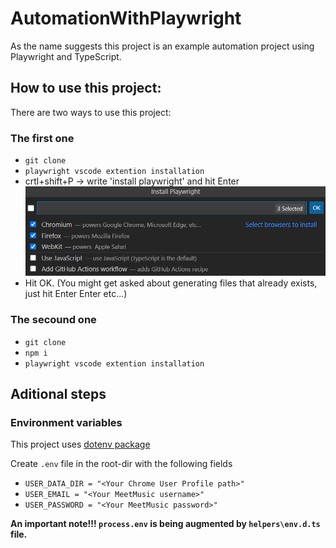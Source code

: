 # AutomationWithPlaywright

As the name suggests this project is an example automation project using Playwright and TypeScript.

## How to use this project:

There are two ways to use this project:

### The first one

- `git clone`
- `playwright vscode extention installation`
- crtl+shift+P -> write 'install playwright' and hit Enter
  ![And than select at least chromium/firefox browser engines](image-1.png)
- Hit OK. (You might get asked about generating files that already exists, just hit Enter Enter etc...)

### The secound one

- `git clone`
- `npm i`
- `playwright vscode extention installation`

## Aditional steps

### Environment variables

This project uses [dotenv package](https://github.com/motdotla/dotenv)

Create `.env` file in the root-dir with the following fields <br/>

- `USER_DATA_DIR = "<Your Chrome User Profile path>"` <br/>
- `USER_EMAIL = "<Your MeetMusic username>"` <br/>
- `USER_PASSWORD = "<Your MeetMusic password>"` <br/>

**An important note!!! `process.env` is being augmented by `helpers\env.d.ts` file.**
